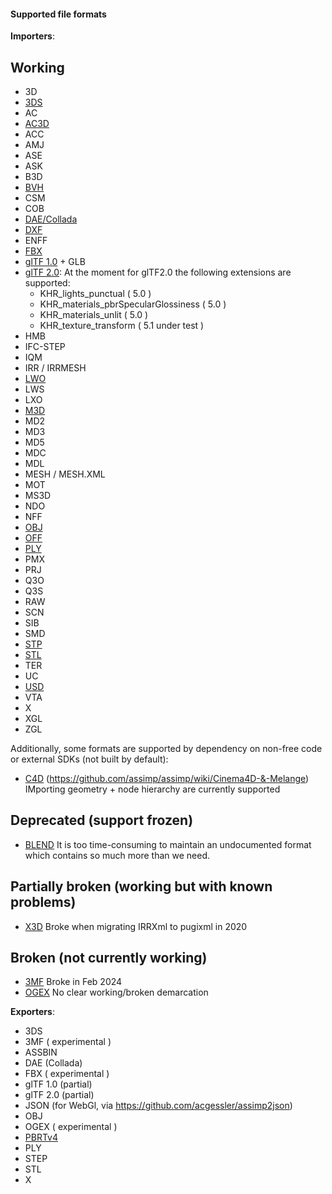 #### Supported file formats ####

__Importers__:

## Working
- 3D
- [3DS](https://en.wikipedia.org/wiki/.3ds)
- AC
- [AC3D](https://en.wikipedia.org/wiki/AC3D)
- ACC
- AMJ
- ASE
- ASK
- B3D
- [BVH](https://en.wikipedia.org/wiki/Biovision_Hierarchy)
- CSM
- COB
- [DAE/Collada](https://en.wikipedia.org/wiki/COLLADA)
- [DXF](https://en.wikipedia.org/wiki/AutoCAD_DXF)
- ENFF
- [FBX](https://en.wikipedia.org/wiki/FBX)
- [glTF 1.0](https://en.wikipedia.org/wiki/GlTF#glTF_1.0) + GLB
- [glTF 2.0](https://en.wikipedia.org/wiki/GlTF#glTF_2.0):
  At the moment for glTF2.0 the following extensions are supported:
  + KHR_lights_punctual ( 5.0 )
  + KHR_materials_pbrSpecularGlossiness ( 5.0 )
  + KHR_materials_unlit ( 5.0 )
  + KHR_texture_transform ( 5.1 under test )
- HMB
- IFC-STEP
- IQM
- IRR / IRRMESH
- [LWO](https://en.wikipedia.org/wiki/LightWave_3D)
- LWS
- LXO
- [M3D](https://bztsrc.gitlab.io/model3d)
- MD2
- MD3
- MD5
- MDC
- MDL
- MESH / MESH.XML
- MOT
- MS3D
- NDO
- NFF
- [OBJ](https://en.wikipedia.org/wiki/Wavefront_.obj_file)
- [OFF](https://en.wikipedia.org/wiki/OFF_(file_format))
- [PLY](https://en.wikipedia.org/wiki/PLY_(file_format))
- PMX
- PRJ
- Q3O
- Q3S
- RAW
- SCN
- SIB
- SMD
- [STP](https://en.wikipedia.org/wiki/ISO_10303-21)
- [STL](https://en.wikipedia.org/wiki/STL_(file_format))
- TER
- UC
- [USD](https://en.wikipedia.org/wiki/Universal_Scene_Description)
- VTA
- X
- XGL
- ZGL

Additionally, some formats are supported by dependency on non-free code or external SDKs (not built by default):

- [C4D](https://en.wikipedia.org/wiki/Cinema_4D) (https://github.com/assimp/assimp/wiki/Cinema4D-&-Melange) IMporting geometry + node hierarchy are currently supported

## Deprecated (support frozen)
- [BLEND](https://en.wikipedia.org/wiki/.blend_(file_format)) It is too time-consuming to maintain an undocumented format which contains so much more than we need.

## Partially broken (working but with known problems)
- [X3D](https://en.wikipedia.org/wiki/X3D) Broke when migrating IRRXml to pugixml in 2020

## Broken (not currently working)
- [3MF](https://en.wikipedia.org/wiki/3D_Manufacturing_Format) Broke in Feb 2024
- [OGEX](https://en.wikipedia.org/wiki/Open_Game_Engine_Exchange) No clear working/broken demarcation

__Exporters__:

- 3DS
- 3MF ( experimental )
- ASSBIN
- DAE (Collada)
- FBX ( experimental )
- glTF 1.0 (partial)
- glTF 2.0 (partial)
- JSON (for WebGl, via https://github.com/acgessler/assimp2json)
- OBJ
- OGEX ( experimental )
- [PBRTv4](https://github.com/mmp/pbrt-v4)
- PLY
- STEP
- STL
- X
